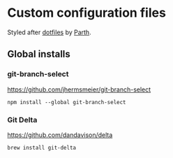 # Custom configuration files

Styled after [dotfiles](https://github.com/Parth/dotfiles) by [Parth](https://github.com/Parth).

## Global installs

### git-branch-select
https://github.com/jhermsmeier/git-branch-select
```
npm install --global git-branch-select
```

### Git Delta
https://github.com/dandavison/delta
```
brew install git-delta
```
